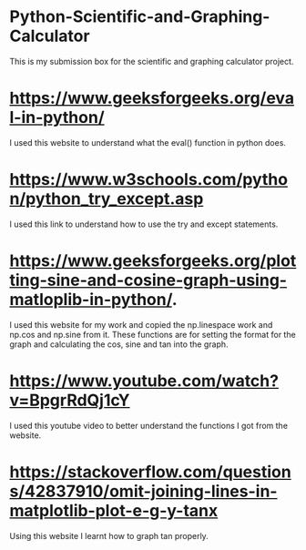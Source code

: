 # Python-Scientific-and-Graphing-Calculator
This is my submission box for the scientific and graphing calculator project. 

# https://www.geeksforgeeks.org/eval-in-python/
I used this website to understand what the eval() function in python does.

# https://www.w3schools.com/python/python_try_except.asp
I used this link to understand how to use the try and except statements. 

# https://www.geeksforgeeks.org/plotting-sine-and-cosine-graph-using-matloplib-in-python/. 

I used this website for my work and copied the np.linespace work and np.cos and np.sine from it. These functions are for setting the format for the graph and calculating the cos, sine and tan into the graph. 

# https://www.youtube.com/watch?v=BpgrRdQj1cY

I used this youtube video to better understand the functions I got from the website. 

# https://stackoverflow.com/questions/42837910/omit-joining-lines-in-matplotlib-plot-e-g-y-tanx

Using this website I learnt how to graph tan properly. 
